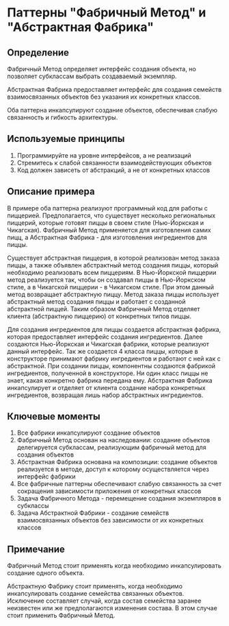 # Паттерны "Фабричный Метод" и "Абстрактная Фабрика"
## Определение
Фабричный Метод определяет интерфейс создания объекта, но позволяет субклассам
выбрать создаваемый экземпляр.

Абстрактная Фабрика предоставляет интерфейс для создания семейств взаимосвязанных
объектов без указания их конкретных классов.

Оба паттерна инкапсулируют создание объектов, обеспечивая слабую связанность и
гибкость архитектуры.

## Используемые принципы
1. Программируйте на уровне интерфейсов, а не реализаций
2. Стремитесь к слабой связанности взаимодействующих объектов
3. Код должен зависеть от абстракций, а не от конкретных классов

## Описание примера
В примере оба паттерна реализуют программный код для работы с пиццерией.
Предполагается, что существует несколько региональных пиццерий, которые готовят
пиццы в своем стиле (Нью-Йоркская и Чикагская). Фабричный Метод применяется
для изготовления самих пицц, а Абстрактная Фабрика - для изготовления ингредиентов
для пиццы.

Существует абстрактная пиццерия, в которой реализован метод заказа пиццы, а также
объявлен абстрактный метод создания пиццы, который необходимо реализовать всем
пиццериям. В Нью-Йоркской пиццерии метод реализуется так, чтобы он создавал пиццы в
Нью-Йоркском стиле, а в Чикагской пиццерии - в Чикагском стиле. При этом данный
метод возвращает абстрактную пиццу. Метод заказа пиццы использует абстрактный
метод создания пиццы и работает с созданной абстрактной пиццей. Таким образом
Фабричный Метод отделяет клиента (абстрактную пиццерию) от конкретных типов пиццы.

Для создания ингредиентов для пиццы создается абстрактная фабрика, которая
предоставляет интерфейс создания ингредиентов. Далее создаются Нью-Йоркская и
Чикагская фабрики, которые реализуют данный интерфейс. Так же создается 4 класса
пиццы, которые в конструкторе принимают фабрику ингредиентов и работают с ней
как с абстрактной. При создании пиццы, компонентны создаются фабрикой ингредиентов,
полученной в конструкторе. Ни один класс пиццы не знает, какая конкретно фабрика
передана ему. Абстрактная Фабрика инкапсулирует и отделяет от клиента создание
набора конкретных ингредиентов, возвращая лишь набор абстрактных ингредиентов.

## Ключевые моменты
1. Все фабрики инкапсулируют создание объектов
2. Фабричный Метод основан на наследовании: создание объектов делегируется
субклассам, реализующим фабричный метод для создания объектов
3. Абстрактная Фабрика основана на композиции: создание объектов реализуется
в методе, доступ к которому осуществляется через интерфейс фабрики
4. Все фабричные паттерны обеспечивают слабую связанность за счет сокращения
зависимости приложения от конкретных классов
5. Задача Фабричного Метода - перемещение создания экземпляров в субклассы
6. Задача Абстрактной Фабрики - создание семейств взаимосвязанных объектов без
зависимости от их конкретных классов

## Примечание
Фабричный Метод стоит применять когда необходимо инкапсулировать создание одного
объекта.

Абстрактную Фабрику стоит применять, когда необходимо инкапсулировать создание
семейства связанных объектов. Исключение составляет случай, когда состав семейства
заранее неизвестен или же предполагаются изменения состава. В этом случае стоит
применить Фабричный Метод.